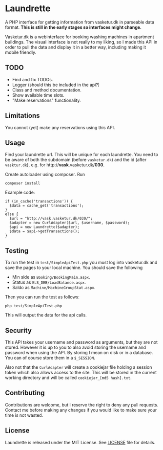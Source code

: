 # Laundrette

A PHP interface for getting information from vasketur.dk in parseable data
format. **This is still in the early stages so interfaces might change.**

Vasketur.dk is a webinterface for booking washing machines in apartment
buildings. The visual interface is not really to my liking, so I made this API
in order to pull the data and display it in a better way, including making it
mobile friendly.

## TODO

- Find and fix TODOs.
- Logger (should this be included in the api?)
- Class and method documentation.
- Show available time slots.
- "Make reservations" functionality.

## Limitations

You cannot (yet) make any reservations using this API.

## Usage

Find your laundrette url. This will be unique for each laundrette. You need to
be aware of both the subdomain (before `vasketur.dk`) and the id (after
`vasktur.dk`), e.g. for http://**vask**.vasketur.dk/**030**.

Create autoloader using composer. Run

    composer install

Example code:

    if (in_cache('transactions')) {
      $data = cache_get('transactions');
    }
    else {
      $url = "http://vask.vasketur.dk/030/";
      $adapter = new CurlAdapter($url, $username, $password);
      $api = new Laundrette($adapter);
      $data = $api->getTransactions();
    }

## Testing

To run the test in `test/SimpleApiTest.php` you must log into vasketur.dk
and save the pages to your local machine. You should save the following

- Min side as `Booking/BookingMain.aspx`.
- Status as `ELS_DEB/LoadBalance.aspx`.
- Saldo as `Machine/MachineGroupStat.aspx`.

Then you can run the test as follows:

    php test/SimpleApiTest.php

This will output the data for the api calls.

## Security

This API takes your username and password as arguments, but they are not stored.
However it is up to you to also avoid storing the username and password when
using the API. By storing I mean on disk or in a database. You can of course
store them in a `$_SESSION`.

Also not that the `CurlAdapter` will create a cookiejar file holding a session
token which also allows access to the site. This will be stored in the current
working directory and will be called `cookiejar_[md5 hash].txt`.

## Contributing

Contributions are welcome, but I reserve the right to deny any pull requests.
Contact me before making any changes if you would like to make sure your time is
not wasted.

## License

Laundrette is released under the MIT License. See [LICENSE](https://github.com/troelsselch/Laundrette/blob/develop/LICENSE) file for details.
